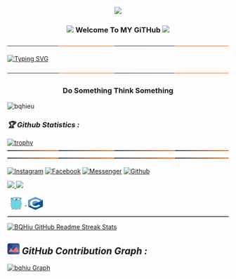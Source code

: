 

<p align="center"><img src="https://img.shields.io/badge/I Am %20A VietNam- PROGRAMMER-green?colorA=%23ff0000&colorB=%23017e40&style=flat-square">
 
<h3 align="center">
  <img src="https://emoji.discord.st/emojis/768b108d-274f-4f44-a634-8477b16efce7.gif" width="30">
   Welcome To MY GiTHub
  <img src="https://emoji.discord.st/emojis/768b108d-274f-4f44-a634-8477b16efce7.gif" width="30">
</h3>
 
<img align="center" alt="line" src="https://github.com/DalpatRathore/dalpatrathore/blob/main/assets/images/line-1.svg">
 
[![Typing SVG](https://readme-typing-svg.herokuapp.com?color=%23F70B10&size=27&lines=I+Am+BùiㅤQuangㅤHiệu;+It's+Not+A+Just+Name+Bro;It's+A+Brand;Thank+You+Everyone+😉)](https://git.io/typing-svg)
 
</p>
 
<img align="center" alt="line" src="https://github.com/DalpatRathore/dalpatrathore/blob/main/assets/images/line-1.svg">
 
<h3 align="center">Do Something Think Something </h3>
 
<p align="left"> <img src="https://komarev.com/ghpvc/?username=Cyber-Nomant&label=Profile%20views&color=eb4d3d&style=flat-square" alt="bqhieu" /> </p>
</i></b></h3>
 
<h3><b><i>🏆 Github Statistics :</i></b></h3>
<a href="https://github.com/Cyber-Noman"><img title="trophy" src="https://github-profile-trophy.vercel.app/?username=Cyber-Noman&theme=monokai"></a>
 
 
<img align="center" alt="line" src="https://github.com/DalpatRathore/dalpatrathore/blob/main/assets/images/line-2.svg">
 

 
<img align="center" alt="line" src="https://github.com/DalpatRathore/dalpatrathore/blob/main/assets/images/line-2.svg">
 
 
[![Instagram](https://img.shields.io/badge/INsTa-%40Cyber.Noman-red?style=for-the-badge&logo=instagram)](https://www.instagram.com/bqhieu.info)
[![Facebook](https://img.shields.io/badge/Facebook-green?style=for-the-badge&logo=facebook)](https://fb.com/BQHieu.info)
[![Messenger](https://img.shields.io/badge/Chat-Messenger-blue?style=for-the-badge&logo=messenger)](https://m.me/BQHieu.info)
[![Github](https://img.shields.io/badge/Github-MrDarkYTgreen?style=for-the-badge&logo=github)](https://github.com/bqhiu)
 

<table border="1">

 <div>
  <a href="https://github.com/hoaan1995/">
  <img height="150em" src="https://github-readme-stats.vercel.app/api?username=hoaan1995&show_icons=true&theme=highcontrast"/>
  <img height="150em" src="https://github-readme-stats.vercel.app/api/top-langs/?username=hoaan1995&theme=highcontrast"/>
</div>
<div style="display: inline_block"><br>
  <img align="center" alt="bqhiu-Js" height="30" width="40" src="https://raw.githubusercontent.com/devicons/devicon/master/icons/go/go-original.svg">
  <img align="center" alt="bqhiu-C" height="30" width="40" src="https://raw.githubusercontent.com/devicons/devicon/master/icons/c/c-original.svg">
</div>
</td>
    </a>
  </tr>
  </table>
   <tr>
    <td colspan="2" align="center"> <a href="https://git.io/streak-stats"> <img src="http://github-readme-streak-stats.herokuapp.com?user=Cyber-Noman&hide_border=true&background=f6f8fa&stroke=001427&ring=e36414&fire=e36414&currStreakNum=03045e&sideNums=03045e&currStreakLabel=03045e&sideLabels=240046&dates=fb5607&date_format=j%20M%5B%20Y%5D" alt ="BQHiu GitHub Readme Streak Stats"/> </a>  </td> 
    
  </tr>


<h2><img width="28" src="https://github.com/DalpatRathore/dalpatrathore/blob/main/assets/icons/icon-graph.png" /><i> GitHub Contribution Graph :</i></h2>
 
<!-- https://github.com/ashutosh00710/github-readme-activity-graph -->
<a href="https://github.com/hoaan1995"><img alt="bqhiu Graph"
    src="https://denvercoder1-activity-graph.herokuapp.com/graph/?username=bqhiu&bg_color=1F222E&color=F8D866&line=F85D7F&point=FFFFFF&hide_border=true" /></a>
 
 





